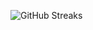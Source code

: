 ![GitHub Streaks](https://github-streaks-mqc9.onrender.com/streak/happilli/image?theme=midnight&cache_bust=1743669190&lang=ja)
